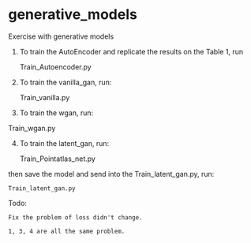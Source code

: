 # generative_models
Exercise with generative models


1. To train the AutoEncoder and replicate the results on the Table 1, run 

    Train_Autoencoder.py

2. To train the vanilla_gan, run:

    Train_vanilla.py
    
3. To train the wgan, run:

  Train_wgan.py
  
4. To train the latent_gan, run:
    
    Train_Pointatlas_net.py
 
 then save the model and send into the Train_latent_gan.py, run:
 
    Train_latent_gan.py
    
 
 Todo:
 
    Fix the problem of loss didn't change.
    
    1, 3, 4 are all the same problem.
   
